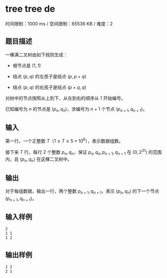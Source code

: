 # tree tree de

时间限制：1000 ms / 空间限制：65536 KB / 难度：2

## 题目描述

一棵满二叉树由如下规则生成：

- 根节点是 $(1,1)$

- 结点 $(p,q)$ 的左孩子是结点 $(p,p+q)$

- 结点 $(p,q)$ 的右孩子是结点 $(p+q,q)$

对树中的节点按照从上到下、从左到右的顺序从 $1$ 开始编号。

已知编号为 $n$ 的节点是 $(p_n,q_n)$，求编号为 $n+1$ 个节点 $(p_{n+1},q_{n+1})$。

## 输入

第一行，一个正整数 $T$（$1\leq T\leq 5\times10^6$），表示数据组数。

接下来 $T$ 行，每行 $2$ 个整数 $p_n,q_n$，保证 $p_n,q_n,p_{n+1},q_{n+1}$ 在 $(0, 2^{31})$ 的范围内，且 $(p_n,q_n)$ 在这棵二叉树中。

## 输出

对于每组数据，输出一行，两个整数 $p_{n+1}, q_{n+1}$，表示 $(p_n,q_n)$ 的下一个节点 $(p_{n+1},q_{n+1})$。

## 输入样例

    2
    1 1
    1 2

## 输出样例

    1 2
    2 1
